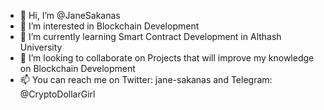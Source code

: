 - 👋 Hi, I’m @JaneSakanas
- 👀 I’m interested in Blockchain Development
- 🌱 I’m currently learning Smart Contract Development in Althash University
- 💞️ I’m looking to collaborate on Projects that will improve my knowledge on Blockchain Development
- 📫 You can reach me on Twitter: jane-sakanas and Telegram: @CryptoDollarGirl

<!---
JaneSAWM/JaneSAWM is a ✨ special ✨ repository because its `README.md` (this file) appears on your GitHub profile.
You can click the Preview link to take a look at your changes.
--->
